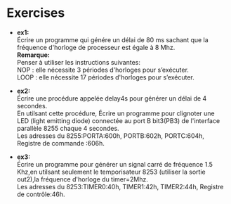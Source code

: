 # Exercises
- **ex1:**  
Écrire un programme qui génére un délai de 80 ms sachant que la fréquence d'horloge de processeur est égale à 8 Mhz.  
**Remarque:**  
Penser à utiliser les instructions suivantes:  
NOP : elle nécessite 3 périodes d'horloges pour s’exécuter.  
LOOP : elle nécessite 17 périodes d'horloges pour s’exécuter.  

- **ex2:**  
 Écrire une procédure appelée delay4s pour générer un délai de 4 secondes.    
 En utilsant cette procédure, Écrire un programme pour clignoter une LED (light emitting diode) connectée au port B bit3(PB3) de l'interface parallèle  8255 chaque 4 secondes.    
Les adresses du 8255:PORTA:600h, PORTB:602h, PORTC:604h, Registre de commande :606h.

- **ex3:**  
 Écrire un programme pour générer un signal carré de fréquence 1.5 Khz,en utilsant seulement le temporisateur 8253 (utiliser la sortie out2),la fréquence d'horloge du timer=2Mhz.   
Les adresses du 8253:TIMER0:40h, TIMER1:42h, TIMER2:44h, Registre de contrôle:46h.  
